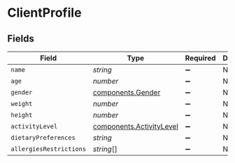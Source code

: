 # ClientProfile


## Fields

| Field                                                                | Type                                                                 | Required                                                             | Description                                                          |
| -------------------------------------------------------------------- | -------------------------------------------------------------------- | -------------------------------------------------------------------- | -------------------------------------------------------------------- |
| `name`                                                               | *string*                                                             | :heavy_minus_sign:                                                   | N/A                                                                  |
| `age`                                                                | *number*                                                             | :heavy_minus_sign:                                                   | N/A                                                                  |
| `gender`                                                             | [components.Gender](../../models/components/gender.md)               | :heavy_minus_sign:                                                   | N/A                                                                  |
| `weight`                                                             | *number*                                                             | :heavy_minus_sign:                                                   | N/A                                                                  |
| `height`                                                             | *number*                                                             | :heavy_minus_sign:                                                   | N/A                                                                  |
| `activityLevel`                                                      | [components.ActivityLevel](../../models/components/activitylevel.md) | :heavy_minus_sign:                                                   | N/A                                                                  |
| `dietaryPreferences`                                                 | *string*                                                             | :heavy_minus_sign:                                                   | N/A                                                                  |
| `allergiesRestrictions`                                              | *string*[]                                                           | :heavy_minus_sign:                                                   | N/A                                                                  |